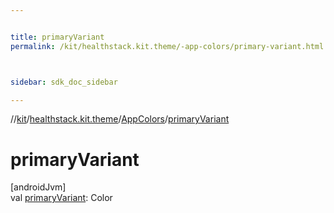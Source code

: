```yaml
---


title: primaryVariant
permalink: /kit/healthstack.kit.theme/-app-colors/primary-variant.html



sidebar: sdk_doc_sidebar

---
```



//[kit](/kit.html)/[healthstack.kit.theme](../index.html)/[AppColors](index.html)/[primaryVariant](primary-variant.html)



# primaryVariant



[androidJvm]\
val [primaryVariant](primary-variant.html): Color






